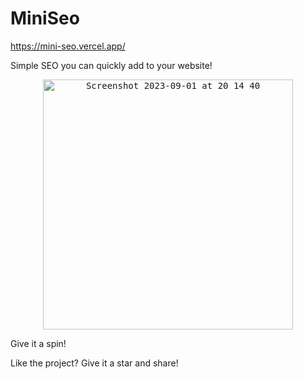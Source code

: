 # MiniSeo

https://mini-seo.vercel.app/

Simple SEO you can quickly add to your website!

<p align="center">
<kbd>
  <img width="400" alt="Screenshot 2023-09-01 at 20 14 40" src="https://github.com/Xavier-IV/mini-seo/assets/14009259/0d298073-326f-47e3-9e33-7b1df4451a77">
</kbd>
</p>

Give it a spin!

Like the project? Give it a star and share!
